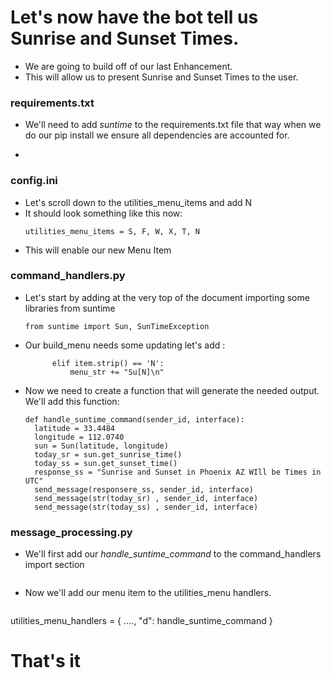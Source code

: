 # Let's now have the bot tell us Sunrise and Sunset Times. 
- We are going to build off of our last Enhancement.
- This will allow us to present Sunrise and Sunset Times to the user. 

### requirements.txt
- We'll need to add *suntime* to the requirements.txt file that way when we do our pip install we ensure all dependencies are accounted for. 

- 
### config.ini
- Let's scroll down to the utilities_menu_items and add N
- It should look something like this now:
  ```
  utilities_menu_items = S, F, W, X, T, N
   ```
- This will enable our new Menu Item
### command_handlers.py
- Let's start by adding at the very top of the document importing some libraries from suntime
  ```
  from suntime import Sun, SunTimeException
  ```
- Our build_menu needs some updating let's add :
  ```
        elif item.strip() == 'N':
            menu_str += "Su[N]\n"
  ```
- Now we need to create a function that will generate the needed output. We'll add this function:
  ```
  def handle_suntime_command(sender_id, interface):
    latitude = 33.4484
    longitude = 112.0740
    sun = Sun(latitude, longitude)
    today_sr = sun.get_sunrise_time()
    today_ss = sun.get_sunset_time()
    response_ss = "Sunrise and Sunset in Phoenix AZ WIll be Times in UTC"
    send_message(responsere_ss, sender_id, interface)
    send_message(str(today_sr) , sender_id, interface)
    send_message(str(today_ss) , sender_id, interface)
    ```


### message_processing.py
- We'll first add our *handle_suntime_command* to the command_handlers import section
  ``` from command_handlers import ( .....,handle_suntime_commnad)
  ```
- Now we'll add our menu item to the utilities_menu handlers.
  ```
utilities_menu_handlers = {
    ....,
    "d": handle_suntime_command
}

# That's it

